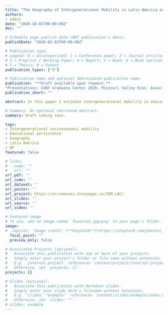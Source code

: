 ```yaml
---
title: "The Geography of Intergenerational Mobility in Latin America and the Caribbean"
authors:
- admin
date: "2020-10-01T00:00:00Z"
doi: ""

# Schedule page publish date (NOT publication's date).
publishDate: "2020-02-01T00:00:00Z"

# Publication type.
# Legend: 0 = Uncategorized; 1 = Conference paper; 2 = Journal article;
# 3 = Preprint / Working Paper; 4 = Report; 5 = Book; 6 = Book section;
# 7 = Thesis; 8 = Patent
publication_types: ["3"]

# Publication name and optional abbreviated publication name.
publication: "**Draft available upon request.**
*Presentations: CUNY Graduate Center 2020, Missouri Valley Econ. Assoc. 2020, Stone Center 2020, WEAI 2021 (scheduled), and MEA 2021 (scheduled)*"
publication_short: ""

abstract: In this paper I estimate intergenerational mobility in education using cross sectional data from 88 population and housing Censuses that span 23 countries in Latin America and the Caribbean over half a century. I measure upward mobility as the likelihood of finishing primary education for individuals with parents who did not finish it, and downward mobility as the likelihood of failing to complete primary education for individuals with parents who complete it. In addition, I explore the geography of intergenerational mobility, which is one of the key advantages of using this type of data set over household surveys, and has gained considerable attention over recent years due to the work with tax records in the United States. I document wide cross-country and within-country heterogeneity. At the country level, the distance between the most and least upwardly mobile is similar to what has been recently documented for Africa although the least mobile countries of this continent are less mobile. I do not find important differences by gender but I document a declining trend in the mobility gap between urban and rural populations. In terms of correlates, the level of mobility is highly correlated to the share of primary completion of the old generation, which suggests a high level of inertia. In contrast, geographical correlates do not appear to be highly correlated to mobility and some proxies of development at the beginning of the sample period are only correlated to downward mobility. 

# Summary. An optional shortened abstract.
summary: Draft coming soon.

tags:
- Intergenerational socioeconomic mobility
- Educational persistence
- Geography
- Latin America
- WP
featured: false

# links:
# - name: ""
#   url: ""
url_pdf: ''
url_code: ''
url_dataset: ''
url_poster: ''
url_project: https://erciomunoz.shinyapps.io/IGM_LAC/
url_slides: ''
url_source: ''
url_video: ''

# Featured image
# To use, add an image named `featured.jpg/png` to your page's folder. 
image:
#  caption: 'Image credit: [**Unsplash**](https://unsplash.com/photos/jdD8gXaTZsc)'
  focal_point: ""
  preview_only: false

# Associated Projects (optional).
#   Associate this publication with one or more of your projects.
#   Simply enter your project's folder or file name without extension.
#   E.g. `internal-project` references `content/project/internal-project/index.md`.
#   Otherwise, set `projects: []`.
projects: []

# Slides (optional).
#   Associate this publication with Markdown slides.
#   Simply enter your slide deck's filename without extension.
#   E.g. `slides: "example"` references `content/slides/example/index.md`.
#   Otherwise, set `slides: ""`.
# slides: example
---
```

